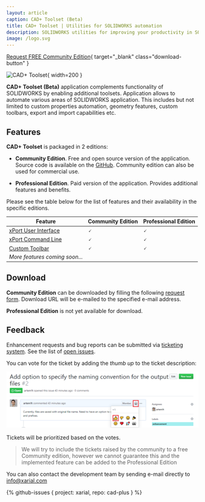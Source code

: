 ```yaml
---
layout: article
caption: CAD+ Toolset (Beta)
title: CAD+ Toolset | Utilities for SOLIDWORKS automation
description: SOLIDWORKS utilities for improving your productivity in SOLIDWORKS. Automate properties, geometry, export and much more
image: /logo.svg
---
```

[Request FREE Community Edition](https://form.jotform.com/201120474719045){ target="_blank" class="download-button" }

![CAD+ Toolset](/logo.svg){ width=200 }

**CAD+ Toolset (Beta)** application complements functionality of SOLIDWORKS by enabling additional toolsets. Application allows to automate various areas of SOLIDWORKS application. This includes but not limited to custom properties automation, geometry features, custom toolbars, export and import capabilities etc.

## Features

**CAD+ Toolset** is packaged in 2 editions:

* **Community Edition**. Free and open source version of the application. Source code is available on the [GitHub](https://github.com/xarial/cad-plus). Community edition can also be used for commercial use.

* **Professional Edition**. Paid version of the application. Provides additional features and benefits.

Please see the table below for the list of features and their availability in the specific editions.

| Feature                                      | Community Edition | Professional Edition |
|----------------------------------------------|-------------------|----------------------|
| [xPort User Interface](/xport/command-line/) | 🗸                | 🗸                   |
| [xPort Command Line](/xport/user-interface/) | 🗸                | 🗸                   |
| [Custom Toolbar](/custom-toolbar/)           | 🗸                | 🗸                   |
| *More features coming soon...*               |                   |                      |

## Download

**Community Edition** can be downloaded by filling the following [request form](https://form.jotform.com/201120474719045). Download URL will be e-mailed to the specified e-mail address.

**Professional Edition** is not yet available for download.

## Feedback

Enhancement requests and bug reports can be submitted via [ticketing system](https://github.com/xarial/cad-plus/issues). See the list of [open issues](#github-issues).

You can vote for the ticket by adding the *thumb up* to the ticket description:

![Voting for the enhancement request](ticket-voting.png)

Tickets will be prioritized based on the votes.

> We will try to include the tickets raised by the community to a free Community edition, however we cannot guarantee this and the implemented feature can be added to the Professional Edition

You can also contact the development team by sending e-mail directly to [info@xarial.com](mailto:info@xarial.com)

{% github-issues { project: xarial, repo: cad-plus } %}